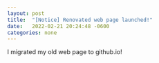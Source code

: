 ```yaml
---
layout: post
title:  "[Notice] Renovated web page launched!"
date:   2022-02-21 20:24:48 -0600
categories: none
---
```


I migrated my old web page to github.io! 
